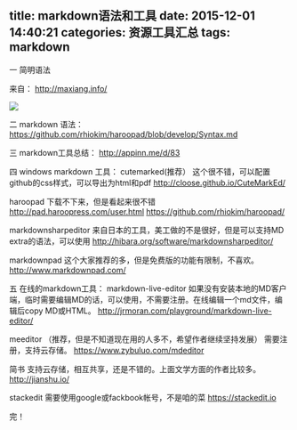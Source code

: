 title: markdown语法和工具
date: 2015-12-01 14:40:21
categories: 资源工具汇总
tags: markdown
---
一 简明语法

来自：  http://maxiang.info/

![](http://7xoxf6.com1.z0.glb.clouddn.com/resourcemarkdown.png)

二 markdown 语法：
https://github.com/rhiokim/haroopad/blob/develop/Syntax.md
 
三 markdown工具总结：
http://appinn.me/d/83 
 
四 windows markdown 工具： 
cutemarked(推荐）
这个很不错，可以配置github的css样式，可以导出为html和pdf
http://cloose.github.io/CuteMarkEd/ 
 
haroopad
下载不下来，但是看起来很不错
http://pad.haroopress.com/user.html 
https://github.com/rhiokim/haroopad/
 
markdownsharpeditor
来自日本的工具，美工做的不是很好，但是可以支持MD extra的语法，可以使用
http://hibara.org/software/markdownsharpeditor/  
 
markdownpad
这个大家推荐的多，但是免费版的功能有限制，不喜欢。
http://www.markdownpad.com/ 
 
五 在线的markdown工具：
markdown-live-editor 
如果没有安装本地的MD客户端，临时需要编辑MD的话，可以使用，不需要注册。在线编辑一个md文件，编辑后copy MD或HTML。
http://jrmoran.com/playground/markdown-live-editor/  
 
meeditor （推荐，但是不知道现在用的人多不，希望作者继续坚持发展）
需要注册，支持云存储。
https://www.zybuluo.com/mdeditor  
 
简书
支持云存储，相互共享，还是不错的。上面文学方面的作者比较多。
http://jianshu.io/
 
stackedit
需要使用google或fackbook帐号，不是咱的菜
https://stackedit.io  
 

完！